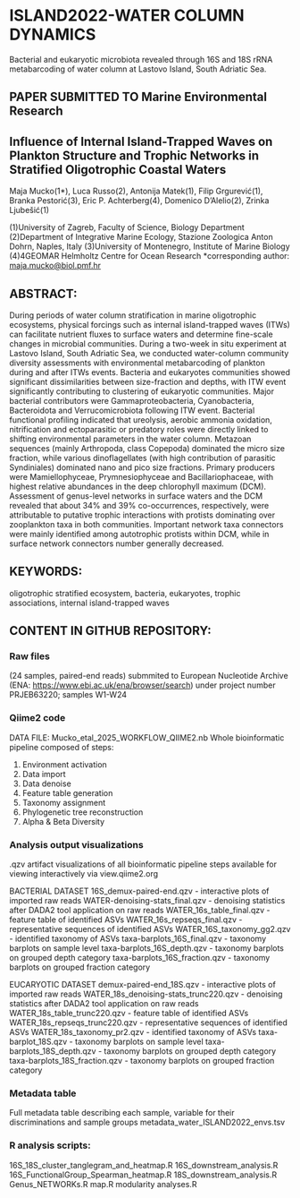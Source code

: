 # ISLAND2022-WATER COLUMN DYNAMICS
Bacterial and eukaryotic microbiota revealed through 16S and 18S rRNA metabarcoding of water column at Lastovo Island, South Adriatic Sea.

## PAPER SUBMITTED TO Marine Environmental Research
## Influence of Internal Island-Trapped Waves on Plankton Structure and Trophic Networks in Stratified Oligotrophic Coastal Waters  
Maja Mucko(1*), Luca Russo(2), Antonija Matek(1), Filip Grgurević(1), Branka Pestorić(3), Eric P. Achterberg(4), Domenico D’Alelio(2), Zrinka Ljubešić(1)

(1)University of Zagreb, Faculty of Science, Biology Department
(2)Department of Integrative Marine Ecology, Stazione Zoologica Anton Dohrn, Naples, Italy
(3)University of Montenegro, Institute of Marine Biology
(4)4GEOMAR Helmholtz Centre for Ocean Research
*corresponding author: maja.mucko@biol.pmf.hr


## ABSTRACT: 
During periods of water column stratification in marine oligotrophic ecosystems, physical forcings such as internal island-trapped waves (ITWs) can facilitate nutrient fluxes to surface waters and determine fine-scale changes in microbial communities. During a two-week in situ experiment at Lastovo Island, South Adriatic Sea, we conducted water-column community diversity assessments with environmental metabarcoding of plankton during and after ITWs events. Bacteria and eukaryotes communities showed significant dissimilarities between size-fraction and depths, with ITW event significantly contributing to clustering of eukaryotic communities. Major bacterial contributors were Gammaproteobacteria, Cyanobacteria, Bacteroidota and Verrucomicrobiota following ITW event. Bacterial functional profiling indicated that ureolysis, aerobic ammonia oxidation, nitrification and ectoparasitic or predatory roles were directly linked to shifting environmental parameters in the water column. Metazoan sequences (mainly Arthropoda, class Copepoda) dominated the micro size fraction, while various dinoflagellates (with high contribution of parasitic Syndiniales) dominated nano and pico size fractions. Primary producers were Mamiellophyceae, Prymnesiophyceae and Bacillariophaceae, with highest relative abundances in the deep chlorophyll maximum (DCM). Assessment of genus-level networks in surface waters and the DCM revealed that about 34% and 39% co-occurrences, respectively, were attributable to putative trophic interactions with protists dominating over zooplankton taxa in both communities. Important network taxa connectors were mainly identified among autotrophic protists within DCM, while in surface network connectors number generally decreased.

## KEYWORDS:
oligotrophic stratified ecosystem, bacteria, eukaryotes, trophic associations, internal island-trapped waves

## CONTENT IN GITHUB REPOSITORY:
### Raw files 
(24 samples, paired-end reads) submmited to European Nucleotide Archive (ENA: https://www.ebi.ac.uk/ena/browser/search) under project number PRJEB63220; samples W1-W24
### Qiime2 code
DATA FILE: Mucko_etal_2025_WORKFLOW_QIIME2.nb
Whole bioinformatic pipeline composed of steps:
1. Environment activation
2. Data import
3. Data denoise
4. Feature table generation
5. Taxonomy assignment
6. Phylogenetic tree reconstruction
8. Alpha & Beta Diversity
### Analysis output visualizations
.qzv artifact visualizations of all bioinformatic pipeline steps available for viewing interactively via view.qiime2.org

BACTERIAL DATASET
16S_demux-paired-end.qzv - interactive plots of imported raw reads
WATER-denoising-stats_final.qzv - denoising statistics after DADA2 tool application on raw reads
WATER_16s_table_final.qzv - feature table of identified ASVs
WATER_16s_repseqs_final.qzv - representative sequences of identified ASVs
WATER_16S_taxonomy_gg2.qzv - identified taxonomy of ASVs
taxa-barplots_16S_final.qzv - taxonomy barplots on sample level
taxa-barplots_16S_depth.qzv - taxonomy barplots on grouped depth category
taxa-barplots_16S_fraction.qzv - taxonomy barplots on grouped fraction category


EUCARYOTIC DATASET
demux-paired-end_18S.qzv - interactive plots of imported raw reads
WATER_18s_denoising-stats_trunc220.qzv - denoising statistics after DADA2 tool application on raw reads
WATER_18s_table_trunc220.qzv - feature table of identified ASVs
WATER_18s_repseqs_trunc220.qzv - representative sequences of identified ASVs
WATER_18s_taxonomy_pr2.qzv - identified taxonomy of ASVs
taxa-barplot_18S.qzv - taxonomy barplots on sample level
taxa-barplots_18S_depth.qzv - taxonomy barplots on grouped depth category
taxa-barplots_18S_fraction.qzv - taxonomy barplots on grouped fraction category

### Metadata table
Full metadata table describing each sample, variable for their discriminations and sample groups
metadata_water_ISLAND2022_envs.tsv

### R analysis scripts: 
16S_18S_cluster_tanglegram_and_heatmap.R
16S_downstream_analysis.R
16S_FunctionalGroup_Spearman_heatmap.R
18S_downstream_analysis.R
Genus_NETWORKs.R
map.R
modularity analyses.R
